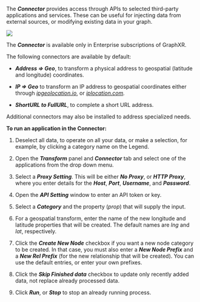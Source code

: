 The _**Connector**_ provides access through APIs to selected third-party applications and services. These can be useful for injecting data from external sources, or modifying existing data in your graph.

![](https://kineviz.atlassian.net/wiki/download/attachments/1719537692/06_07_01_ConnectorAddress1320.png?api=v2)

The _**Connector**_ is available only in Enterprise subscriptions of GraphXR.

The following connectors are available by default:

*   _**Address => Geo**_, to transform a physical address to geospatial (latitude and longitude) coordinates.
    
*   _**IP => Geo**_ to transform an IP address to geospatial coordinates either through [_ipgeolocation.io_](http://ipgeolocation.io), or [_iplocation.com_](http://iplocation.com)_._
    
*   _**ShortURL to FullURL**_, to complete a short URL address.
    

Additional connectors may also be installed to address specialized needs.

**To run an application in the Connector:**

1.  Deselect all data, to operate on all your data, or make a selection, for example, by clicking a category name on the Legend.
    
2.  Open the _**Transform**_ panel and _**Connector**_ tab and select one of the applications from the drop down menu.
    
3.  Select a _**Proxy Setting**_. This will be either _**No Proxy**_, or _**HTTP Proxy**_, where you enter details for the _**Host**_, _**Port**_, _**Username**_, and _**Password**_.
    
4.  Open the _**API Setting**_ window to enter an API token or key.
    
5.  Select a _**Category**_ and the property (_prop_) that will supply the input.
    
6.  For a geospatial transform, enter the name of the new longitude and latitude properties that will be created. The default names are _lng_ and _lat_, respectively.
    
7.  Click the _**Create New Node**_ checkbox if you want a new node category to be created. In that case, you must also enter a _**New Node Prefix**_ and a _**New Rel Prefix**_ (for the new relationship that will be created). You can use the default entries, or enter your own prefixes.
    
8.  Click the _**Skip Finished data**_ checkbox to update only recently added data, not replace already processed data.
    
9.  Click _**Run**_, or _**Stop**_ to stop an already running process.